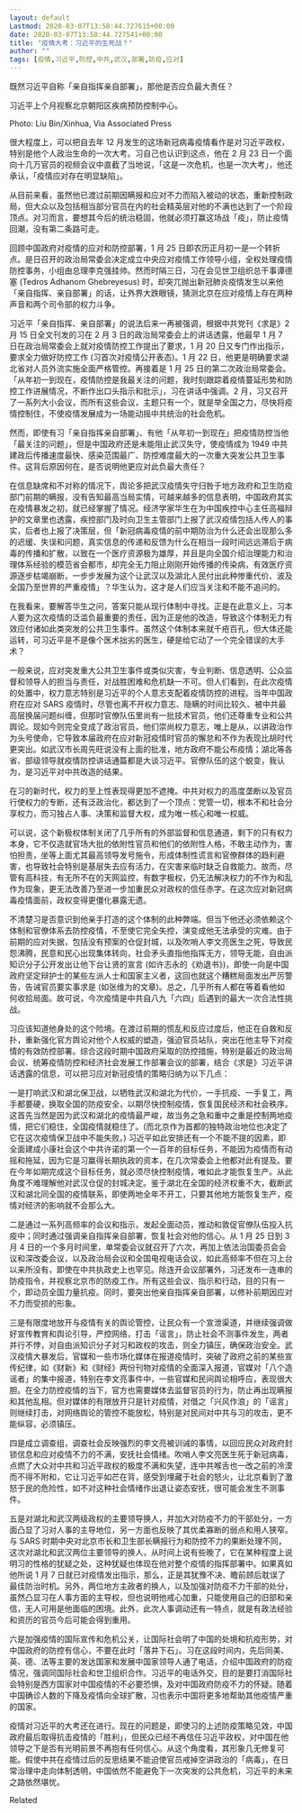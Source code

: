 ```yaml
---
layout: default
Lastmod: 2020-03-07T13:58:44.727615+00:00
date: 2020-03-07T13:58:44.727541+00:00
title: "疫情大考：习近平的生死战？"
author: ""
tags: [疫情,习近平,防控,中共,武汉,部署,防疫,应对]
---
```


既然习近平自称「亲自指挥亲自部署」，那他是否应负最大责任？

习近平上个月视察北京朝阳区疾病预防控制中心。

Photo: Liu Bin/Xinhua, Via Associated Press

很大程度上，可以把自去年 12 月发生的这场新冠病毒疫情看作是对习近平政权，特别是他个人政治生命的一次大考。习自己也认识到这点，他在 2 月 23 日一个面向十几万官员的视频会议中直截了当地说，「这是一次危机，也是一次大考」，他还承认，「疫情应对存在明显缺陷」。

从目前来看，虽然他已渡过前期因瞒报和应对不力而陷入被动的状态，重新控制政局，但大众以及包括相当部分官员在内的社会精英层对他的不满也达到了一个阶段顶点。对习而言，要想其今后的统治稳固，他就必须打赢这场战「疫」，防止疫情回潮，没有第二条路可走。

回顾中国政府对疫情的应对和防控部署，1 月 25 日即农历正月初一是一个转折点。是日召开的政治局常委会决定成立中央应对疫情工作领导小组，全权处理疫情防控事务，小组由总理李克强挂帅。然而时隔三日，习在会见世卫组织总干事谭德塞 (Tedros Adhanom Ghebreyesus) 时，却突兀抛出新冠肺炎疫情发生以来他「亲自指挥、亲自部署」的话，让外界大跌眼镜，猜测北京在应对疫情上存在两种声音和两个司令部的权力斗争。

  

习近平「亲自指挥、亲自部署」的说法后来一再被强调，根据中共党刊《求是》2 月 15 日全文刊发的习在 2 月 3 日的政治局常委会上的讲话透露，他最早 1 月 7 日在政治局常委会上就对疫情防控工作提出了要求，1 月 20 日又专门作出指示，要求全力做好防控工作 (习首次对疫情公开表态)。1 月 22 日，他更是明确要求湖北省对人员外流实施全面严格管控。再接着是 1 月 25 日的第二次政治局常委会。「从年初一到现在，疫情防控是我最关注的问题，我时刻跟踪着疫情蔓延形势和防控工作进展情况，不断作出口头指示和批示」，习在讲话中强调。2 月，习又召开了一系列大小会议，而所有这些会议，主题只有一个，就是举全国之力，尽快将疫情控制住，不使疫情发展成为一场能动摇中共统治的社会危机。

然而，即使有习「亲自指挥亲自部署」、有他「从年初一到现在」把疫情防控当他「最关注的问题」，但是中国政府还是未能阻止武汉失守，使疫情成为 1949 中共建政后传播速度最快、感染范围最广、防控难度最大的一次重大突发公共卫生事件。这背后原因何在，是否说明他更应对此负最大责任？

在信息缺席和不对称的情况下，舆论多把武汉疫情失守归咎于地方政府和卫生防疫部门前期的瞒报，没有告知最高当局实情，可越来越多的信息表明，中国政府其实在疫情暴发之初，就已经掌握了情况。经济学家华生在为中国疾控中心主任高福辩护的文章里也透露，疾控部门及时向卫生主管部门上报了武汉疫情包括人传人的事实，后者也上报了决策层，但「新冠病毒疫情的前中期防治为什么还会出现那么多的迟缓、失误和问题，真实信息的传递和反馈为什么在相当一段时间远远滞后于病毒的传播和扩散，以致在一个医疗资源极为雄厚，并且是向全国介绍治理能力和治理体系经验的模范省会都市，却完全无力阻止刚刚开始传播的传染病，有效医疗资源逐步枯竭崩断，一步步发展为这个让武汉以及湖北人民付出此种惨重代价、波及全国乃至世界的严重疫情」？华生认为，这才是人们应当关注和不能不追问的。

  

在我看来，要解答华生之问，答案只能从现行体制中寻找。正是在此意义上，习本人要为这次疫情的泛滥负最重要的责任，因为正是他的改造，导致这个体制无力有效应付诸如此类突发的公共卫生事件。虽然这个体制本来就千疮百孔，但大体还能运转，可习近平是不是像个医术拙劣的医生，硬是给它动了一个完全错误的大手术？

一般来说，应对突发重大公共卫生事件或类似灾害，专业判断、信息透明、公众监督和领导人的担当与责任，对战胜困难和危机缺一不可。但人们看到，在此次疫情的处置中，权力意志特别是习近平的个人意志支配着疫情防控的进程。当年中国政府在应对 SARS 疫情时，尽管也离不开权力意志、隐瞒的时间比较久、被中共最高层换届问题纠缠，但那时官僚队伍里尚有一批技术官员，他们还尊重专业和公共舆论。现如今则完全变成了政治官员，他们崇尚权力意志，唯上是从，以讲政治作为头号使命，它导致本届政府在应对新冠疫情时官员的懈怠和不作为表现比胡时代更突出。如武汉市长周先旺说没有上面的批准，地方政府不能公布疫情；湖北等各省、部级领导就疫情防控讲话通篇都是大谈习近平。官僚队伍的这个蜕变，我认为，是习近平对中共改造的结果。

在习的新时代，权力的至上性表现得更加不遮掩。中共对权力的高度垄断以及官员行使权力的专断，还有泛政治化，都达到了一个顶点：党管一切，根本不和社会分享权力，而习独占人事、决策和监督大权，成为唯一核心和唯一权威。

可以说，这个新极权体制关闭了几乎所有的外部监督和信息通道，剩下的只有权力本身，它不仅造就官场大批的依附性官员和他们的依附性人格，不敢主动作为，害怕担责，坐等上面尤其最高领导发号施令，形成体制性谎言和官僚群体的趋利避害，也导致社会特别是基层失去应有活力，在灾害来临时缺乏自救能力。故而，尽管有高科技，有无所不在的天网监控，有数字极权，仍无法解决权力的不作为和乱作为现象，更无法改善乃至进一步加重民众对政权的信任赤字。在这次应对新冠病毒疫情面前，政权变得更僵化暴露无遗。

不清楚习是否意识到他亲手打造的这个体制的此种弊端。但当下他还必须依赖这个体制和官僚体系去防控疫情，不至使它完全失控，演变成他无法承受的灾难。由于前期的应对失据，包括没有预案的仓促封城，以及吹哨人李文亮医生之死，导致民怨沸腾，民意和民心出现集体转向，社会矛头直指他指挥无方，领导无能，自由派知识分子公开发出让他下台让贤的宣言 (如许志永的《劝退书》)，即使一向是中国政府坚定辩护士的某些左派人士和国家主义者，这回也就这个糟糕局面发出严厉警告，告诫官员要实事求是 (如张维为的文章)。总之，几乎所有人都在等着看他如何收拾局面。故可说，今次疫情是中共自八九「六四」后遇到的最大一次合法性挑战。

  

习应该知道他身处的这个险境。在渡过前期的慌乱和反应过度后，他正在自救和反扑，重新强化官方舆论对他个人权威的塑造，强迫官员站队，突出在他主导下对疫情的有效防控部署。综合这段时期中国政府采取的防控措施，特别是最近的政治局会议、统筹疫情防控和经济社会发展工作部署会议的部署，结合《求是》习近平讲话透露的信息，可以把习应对新冠疫情的策略归纳为以下几点：

一是打响武汉和湖北保卫战，以牺牲武汉和湖北为代价，一手抗疫、一手复工，两手都要硬，换取全国的防疫安全，以期尽快控制疫情，恢复国民经济和社会秩序。这首先当然是因为武汉和湖北的疫情最严峻，故当务之急和重中之重是控制两地疫情，把它们稳住，全国疫情就稳住了。(而北京作为首都的独特政治地位也决定了它在这次疫情保卫战中不能失败。) 习近平如此安排还有一个不能不提的因素，即全面建成小康社会这个中共许诺的第一个一百年的目标任务，不能因为疫情而有动摇和拖延，因为它是习赢得长期执政的资本，在几次常委会上他都对此有提及。要在今年如期完成这个目标任务，就必须尽快控制疫情，唯如此才能恢复生产。从此角度不难理解他对武汉仓促的封城决定。鉴于湖北在全国的经济权重不大，截断武汉和湖北同全国的疫情联系，即使两地全年不开工，只要其他地方能恢复生产，疫情对经济的影响就不会那么大。

二是通过一系列高频率的会议和指示，发起全面动员，推动和敦促官僚队伍投入抗疫中；同时通过强调亲自指挥亲自部署，恢复社会对他的信心。从 1 月 25 日到 3 月 4 日的一个多月时间里，单常委会议就召开了六次，再加上依法治国委员会会议和深改委会议，以及政治局会议和全国电视电话会议，如此高频率不但在习上台以来所没有，即使在中共执政史上也罕见。除连开会议部署外，习还发布一连串的防疫指令，并视察北京市的防疫工作。所有这些会议、指示和行动，目的只有一个，即动员全国力量抗疫。同时，要突出他亲自指挥亲自部署，以修补前期因应对不力而受损的形象。

三是有限度地放开与疫情有关的舆论管控，让民众有一个宣泄渠道，并继续强调做好宣传教育和舆论引导，严控网络，打击「谣言」，防止社会不测事件发生，两者并行不悖，对自由派知识分子对习和政权的攻击，则全力镇压，确保政治安全。武汉疫情大暴发后，官媒和一些市场化媒体在报道疫情时，突破了政府之前的某些宣传纪律，如《财新》和《财经》两份刊物对疫情的全面深入报道，官媒对「八个造谣者」的集中报道，特别在李文亮事件中，一些官媒和民间舆论相呼应，表现很大胆。在全力防控疫情的当下，官方也需要媒体去监督官员的行为，防止再出现瞒报和其他乱相。但对媒体的有限放开只是针对疫情，对借之「兴风作浪」的「谣言」则继续打击，对网络舆论的管控不能放松，特别是对民间对中共与习的攻击，更不能纵容，必须镇压。

  

四是成立调查组，调查社会反映强烈的李文亮被训诫的事情，以回应民众对政府封锁信息和应对疫情不力的不满，安抚社会情绪。吹哨人李文亮医生死于新冠病毒，点燃了大众对中共和习近平政权的极度不满和失望，连中共喉舌也一改之前的冷漠而不得不附和，它让习近平如芒在背，感受到埋藏于社会的怒火，让北京看到了激怒于民的危险性，如不对这种社会情绪作出退让姿态安抚，很可能会发生不测事件。

五是对湖北和武汉两级政权的主要领导换人，并加大对防疫不力的干部处分，一方面凸显了习对人事的主导地位，另一方面也反映了其优柔寡断的弱点和用人狭窄。与 SARS 时期中央对北京市长和卫生部长瞒报行为和防控不力的果断处理不同，这次对湖北和武汉两位主要领导的换人，从时间上说有些晚了，它在某种程度上说明习的性格的犹疑之处，这种犹疑也体现在他对整个疫情的指挥部署中。如果真如他所说 1 月 7 日就已对疫情发出指示，那么，正是其犹豫不决、瞻前顾后耽误了最佳防治时机。另外，两位地方主政者的换人，以及加强对防疫不力干部的处分，虽然凸显习在人事方面的主导权，但也说明他戒心加重，只能使用自己的旧部和亲信，无人可用是他面临的困境。此外，此次人事调动还有一特点，就是有政法经验和资历的官员今后可能会得到重用。

六是加强疫情的国际宣传和危机公关，让国际社会明了中国的处境和抗疫形势，对中国政府的防控有信心，不要在此时「落井下石」。习在这段时间内，先后同美、英、德、法等主要的发达国家和发展中国家领导人通了电话，介绍中国政府的防疫情况，强调同国际社会和世卫组织合作。习近平的电话外交，目的是要打消国际社会特别是西方国家对中国疫情的不必要恐惧，及对中国政府防疫不力的怀疑。随着中国确诊人数的下降及疫情向全球扩散，习也表示中国将更多地帮助其他疫情严重的国家。

疫情对习近平的大考还在进行。现在的问题是，即使习的上述防疫策略见效，中国政府最后取得抗击疫情的「胜利」，但民众已经不再信任习近平政权，对中国在他领导之下是否有光明前景不再抱有任何信心。从这个角度看，其形象几无修复可能。假使中共在疫情过后的反思结果不能迫使官员戒掉空讲政治的「病毒」，在日常治理中走向体制透明，中国依然不能避免下一次突发的公共危机，习近平的未来之路依然堪忧。

Related

